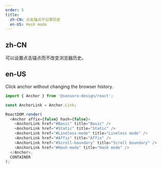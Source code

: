 ```yaml
---
order: 5
title:
  zh-CN: 点击锚点不记录历史
  en-US: Hash mode
---
```


## zh-CN

可以设置点击锚点而不改变浏览器历史。

## en-US

Click anchor without changing the browser history.

```js
import { Anchor } from '@sensoro-design/react';

const AnchorLink = Anchor.Link;

ReactDOM.render(
  <Anchor affix={false} hash={false}>
    <AnchorLink href="#Basic" title="Basic" />
    <AnchorLink href="#Static" title="Static" />
    <AnchorLink href="#Lineless-mode" title="Lineless mode" />
    <AnchorLink href="#Affix" title="Affix" />
    <AnchorLink href="#Scroll-boundary" title="Scroll boundary" />
    <AnchorLink href="#Hash-mode" title="Hash mode" />
  </Anchor>,
  CONTAINER
);
```
